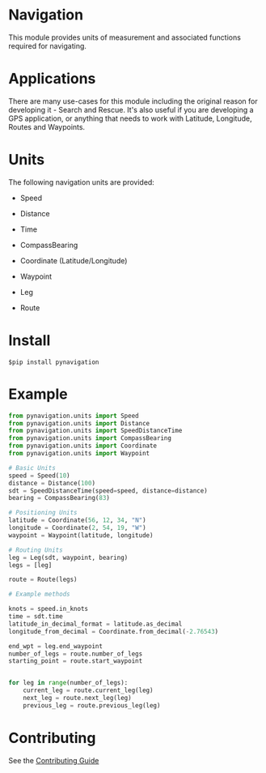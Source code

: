 # Navigation

This module provides units of measurement and associated functions required for
navigating.

# Applications

There are many use-cases for this module including the original reason for
developing it - Search and Rescue. It's also useful if you are developing a GPS
application, or anything that needs to work with Latitude, Longitude, Routes
and Waypoints.

# Units

The following navigation units are provided:

- Speed

- Distance

- Time

- CompassBearing

- Coordinate (Latitude/Longitude)

- Waypoint

- Leg

- Route

# Install

```shell
$pip install pynavigation
```

# Example

```python
from pynavigation.units import Speed
from pynavigation.units import Distance
from pynavigation.units import SpeedDistanceTime
from pynavigation.units import CompassBearing
from pynavigation.units import Coordinate
from pynavigation.units import Waypoint

# Basic Units
speed = Speed(10)
distance = Distance(100)
sdt = SpeedDistanceTime(speed=speed, distance=distance)
bearing = CompassBearing(83)

# Positioning Units
latitude = Coordinate(56, 12, 34, "N")
longitude = Coordinate(2, 54, 19, "W")
waypoint = Waypoint(latitude, longitude)

# Routing Units
leg = Leg(sdt, waypoint, bearing)
legs = [leg]

route = Route(legs)

# Example methods

knots = speed.in_knots
time = sdt.time
latitude_in_decimal_format = latitude.as_decimal
longitude_from_decimal = Coordinate.from_decimal(-2.76543)

end_wpt = leg.end_waypoint
number_of_legs = route.number_of_legs
starting_point = route.start_waypoint


for leg in range(number_of_legs):
    current_leg = route.current_leg(leg)
    next_leg = route.next_leg(leg)
    previous_leg = route.previous_leg(leg)
```

# Contributing

See the [Contributing Guide](CONTRIBUTING.md)
